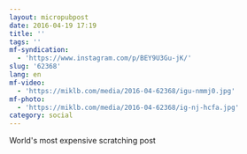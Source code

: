 ```yaml
---
layout: micropubpost
date: 2016-04-19 17:19
title: ''
tags: ''
mf-syndication:
  - 'https://www.instagram.com/p/BEY9U3Gu-jK/'
slug: '62368'
lang: en
mf-video:
  - 'https://miklb.com/media/2016-04-62368/igu-nmmj0.jpg'
mf-photo:
  - 'https://miklb.com/media/2016-04-62368/ig-nj-hcfa.jpg'
category: social
---
```

World&#39;s most expensive scratching post
